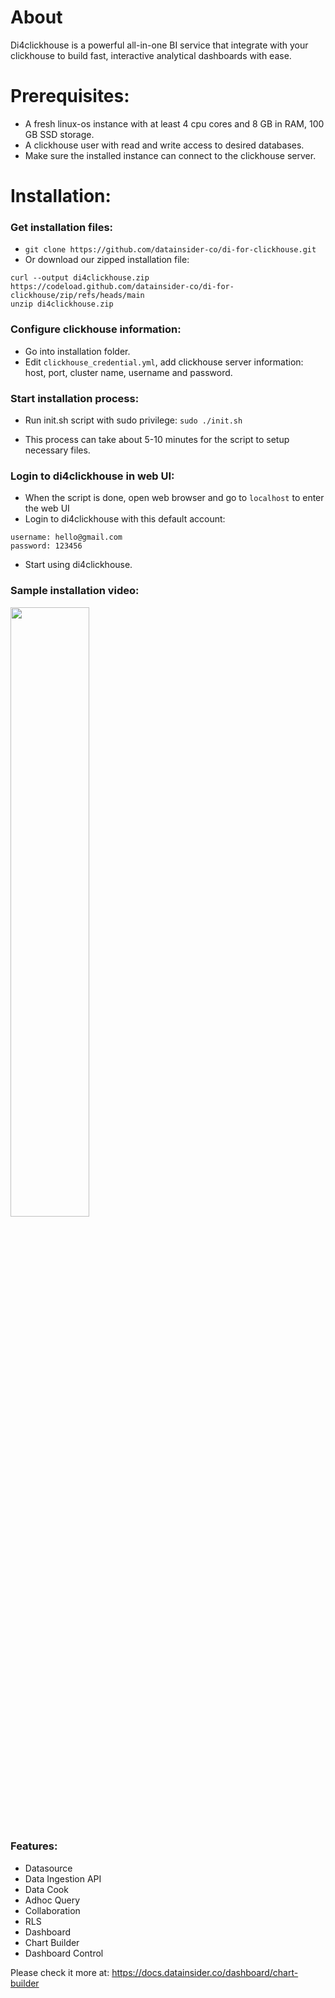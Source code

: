 # About

Di4clickhouse is a powerful all-in-one BI service that integrate with your clickhouse to build fast, interactive
analytical dashboards with ease.

# Prerequisites:

- A fresh linux-os instance with at least 4 cpu cores and 8 GB in RAM, 100 GB SSD storage.
- A clickhouse user with read and write access to desired databases.
- Make sure the installed instance can connect to the clickhouse server.

# Installation:

### Get installation files:

- `git clone https://github.com/datainsider-co/di-for-clickhouse.git`
- Or download our zipped installation file:

```shell
curl --output di4clickhouse.zip https://codeload.github.com/datainsider-co/di-for-clickhouse/zip/refs/heads/main
unzip di4clickhouse.zip
```

### Configure clickhouse information:

- Go into installation folder.
- Edit `clickhouse_credential.yml`, add clickhouse server information: host, port, cluster name, username and password.

### Start installation process:

- Run init.sh script with sudo privilege:
  `sudo ./init.sh`

- This process can take about 5-10 minutes for the script to setup necessary files.

### Login to di4clickhouse in web UI:

- When the script is done, open web browser and go to `localhost` to enter the web UI
- Login to di4clickhouse with this default account:

```shell
username: hello@gmail.com
password: 123456
```

- Start using di4clickhouse.


### Sample installation video:
[<img src="https://img.youtube.com/vi/VAJBoZ0hdYA/maxresdefault.jpg" width="50%">](https://youtu.be/VAJBoZ0hdYA)



### Features: 

- Datasource
- Data Ingestion API
- Data Cook
- Adhoc Query
- Collaboration
- RLS
- Dashboard
- Chart Builder
- Dashboard Control

Please check it more at: https://docs.datainsider.co/dashboard/chart-builder
